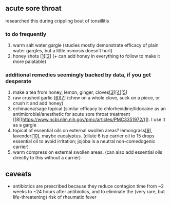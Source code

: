 acute sore throat
-----
researched this during crippling bout of tonsillitis

### to do frequently
1. warm salt water gargle (studies mostly demonstrate efficacy of plain water gargles, but a little osmosis doesn’t hurt)
2. honey shots [[1](https://www.ncbi.nlm.nih.gov/pmc/articles/PMC3609166/)][[2](https://www.ncbi.nlm.nih.gov/pubmed/26050853)] (+ can add honey in everything to follow to make it more palatable)

### additional remedies seemingly backed by data, if you get desperate
1. make a tea from honey, lemon, ginger, cloves[[3](http://www.bioline.org.br/pdf?gm05035)][[4](https://www.ijrap.net/admin/php/uploads/360_pdf.pdf)][[5](https://www.ncbi.nlm.nih.gov/pubmed/8904847)]
2. raw crushed garlic [[6](https://www.ncbi.nlm.nih.gov/pubmed/29109311)][[7](https://www.ncbi.nlm.nih.gov/pubmed/30397374)] (chew on a whole clove, suck on a piece, or crush it and add honey)
3. echinacea/sage topical (similar efficacy to chlorhexidine/lidocaine as an antimicrobial/anesthetic for acute sore throat treatment [[8[(https://www.ncbi.nlm.nih.gov/pmc/articles/PMC3351972/)]). I use it as a gargle
4. topical of essential oils on external swollen areas? lemongrass[[9](https://www.tandfonline.com/doi/full/10.3402/ljm.v9.25431)], lavender[[10](https://www.ncbi.nlm.nih.gov/pubmed/26247152)], maybe eucalyptus. (dilute 6 tsp carrier oil to 15 drops essential oil to avoid irritation; jojoba is a neutral non-comedogenic carrier)
5. warm compress on external swollen areas. (can also add essential oils directly to this without a carrier)

## caveats
- antibiotics are prescribed because they reduce contagion time from ~2 weeks to ~24 hours after antibiotics, and to eliminate the (very rare, but life-threatening) risk of rheumatic fever
